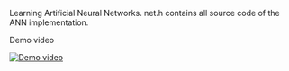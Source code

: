 Learning Artificial Neural Networks.
net.h contains all source code of the ANN implementation.

Demo video

[![Demo video](https://img.youtube.com/vi/bAmR_zhddbY/0.jpg)](https://www.youtube.com/watch?v=bAmR_zhddbY)
